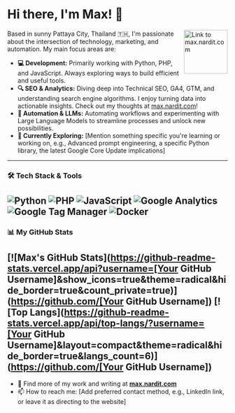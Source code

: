 # Hi there, I'm Max! 👋

<a href="https://max.nardit.com" target="_blank"><img align="right" alt="Link to max.nardit.com" width="100" src="https://img.shields.io/badge/-max.nardit.com-AF61E1?style=for-the-badge&logo=ghost&logoColor=white" /></a>

Based in sunny Pattaya City, Thailand 🇹🇭, I'm passionate about the intersection of technology, marketing, and automation. My main focus areas are:

* **💻 Development:** Primarily working with Python, PHP, and JavaScript. Always exploring ways to build efficient and useful tools.
* **🔍 SEO & Analytics:** Diving deep into Technical SEO, GA4, GTM, and understanding search engine algorithms. I enjoy turning data into actionable insights. Check out my thoughts at [max.nardit.com](https://max.nardit.com)!
* **🤖 Automation & LLMs:** Automating workflows and experimenting with Large Language Models to streamline processes and unlock new possibilities.
* **🌱 Currently Exploring:** [Mention something specific you're learning or working on, e.g., Advanced prompt engineering, a specific Python library, the latest Google Core Update implications]

---

### 🛠️ Tech Stack & Tools

![Python](https://img.shields.io/badge/Python-3776AB?style=for-the-badge&logo=python&logoColor=white)
![PHP](https://img.shields.io/badge/PHP-777BB4?style=for-the-badge&logo=php&logoColor=white)
![JavaScript](https://img.shields.io/badge/JavaScript-F7DF1E?style=for-the-badge&logo=javascript&logoColor=black)
![Google Analytics](https://img.shields.io/badge/Google_Analytics-E37400?style=for-the-badge&logo=google-analytics&logoColor=white)
![Google Tag Manager](https://img.shields.io/badge/Google_Tag_Manager-4285F4?style=for-the-badge&logo=google-tag-manager&logoColor=white)
![Docker](https://img.shields.io/badge/Docker-2496ED?style=for-the-badge&logo=docker&logoColor=white)
---

### 📊 My GitHub Stats

[![Max's GitHub Stats](https://github-readme-stats.vercel.app/api?username=[Your GitHub Username]&show_icons=true&theme=radical&hide_border=true&count_private=true)](https://github.com/[Your GitHub Username])
[![Top Langs](https://github-readme-stats.vercel.app/api/top-langs/?username=[Your GitHub Username]&layout=compact&theme=radical&hide_border=true&langs_count=6)](https://github.com/[Your GitHub Username])
---

* 🔗 Find more of my work and writing at [**max.nardit.com**](https://max.nardit.com)
* 📫 How to reach me: [Add preferred contact method, e.g., LinkedIn link, or leave it as directing to the website]
